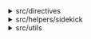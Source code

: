 <details><summary>src/directives</summary>

## :wrench: Constants

- [getSidekickLibraryId](#gear-getsidekicklibraryid)

### :gear: getSidekickLibraryId

| Constant | Type |
| ---------- | ---------- |
| `getSidekickLibraryId` | `(sidekickElement: SidekickElement) => DirectiveResult<typeof SidekickLibraryId>` |




</details>

<details><summary>src/helpers/sidekick</summary>

## :toolbox: Functions

- [isSidekickLibraryActive](#gear-issidekicklibraryactive)
- [extractSidekickLibraryId](#gear-extractsidekicklibraryid)
- [getHref](#gear-gethref)
- [getLocation](#gear-getlocation)
- [getOrigin](#gear-getorigin)

### :gear: isSidekickLibraryActive

Verifies if the Sidekick Library Plugin is in use by checking if the page is running in an iframe with srcdoc
and if the main element has the sidekick-library class.

| Function | Type |
| ---------- | ---------- |
| `isSidekickLibraryActive` | `() => boolean` |

### :gear: extractSidekickLibraryId

Extracts the innerHTML, the href attribute (if defined) and
the data-library-id attribute (if the Sidekick Library Plugin is active) of a given HTML element.

| Function | Type |
| ---------- | ---------- |
| `extractSidekickLibraryId` | `(element?: HTMLElement or HTMLAnchorElement or null or undefined) => SidekickElement` |

Parameters:

* `element`: - The original HTMLElement or HTMLAnchorElement.


Examples:

const cta = extractSidekickLibraryId(document.querySelector('a'));
<a
 href="${cta.href}"
 data-library-id="${ifDefined(cta.dataLibraryId)}"
 contenteditable="${ifDefined(cta.dataLibraryId ? true : undefined)}">
   ${cta.content}
</a>


### :gear: getHref

Returns the true origin of the current page in the browser.
If the page is running in an iframe with srcdoc, the ancestor origin + the path query param is returned.

| Function | Type |
| ---------- | ---------- |
| `getHref` | `() => string` |

Examples:

const url = new URL(src, getHref());


### :gear: getLocation

Returns the true origin of the current page in the browser.
If the page is running in an iframe with srcdoc, the query param is returned.

| Function | Type |
| ---------- | ---------- |
| `getLocation` | `() => Location` |

Examples:

const searchParams = new URLSearchParams(getLocation().search);


### :gear: getOrigin

Returns the true origin of the current page in the browser.
If the page is running in an iframe with srcdoc, the ancestor origin is returned.

| Function | Type |
| ---------- | ---------- |
| `getOrigin` | `() => string` |

Examples:

const origin = getOrigin();




## :cocktail: Types

- [SidekickElement](#gear-sidekickelement)

### :gear: SidekickElement

Represents the constructed Element.

| Type | Type |
| ---------- | ---------- |
| `SidekickElement` | `{
  dataLibraryId?: string;
  content: string;
  href?: string;
}` |



</details>

<details><summary>src/utils</summary>

## :toolbox: Functions

- [addClasses](#gear-addclasses)
- [cleanUpBlock](#gear-cleanupblock)
- [createOptimizedPicture](#gear-createoptimizedpicture)
- [getChildNodeFloat](#gear-getchildnodefloat)
- [getChildNodeInt](#gear-getchildnodeint)
- [getChildNodeText](#gear-getchildnodetext)
- [getMetadata](#gear-getmetadata)
- [replaceBySpecifier](#gear-replacebyspecifier)
- [toCamelCase](#gear-tocamelcase)
- [toClassName](#gear-toclassname)
- [undefinedOnEmpty](#gear-undefinedonempty)
- [wrap](#gear-wrap)

### :gear: addClasses

Adds CSS classes to an HTML element.

| Function | Type |
| ---------- | ---------- |
| `addClasses` | `(element: HTMLElement, classes: string) => void` |

Parameters:

* `element`: - The HTML element to which classes will be added.
* `classes`: - A string containing CSS classes separated by commas.


Examples:

const element = document.getElementById('myElement');
const classesToAdd = 'class1, class2, class3';
addClasses(element, classesToAdd);


### :gear: cleanUpBlock

Cleans up a block by removing its inner HTML content and resetting its display property.

| Function | Type |
| ---------- | ---------- |
| `cleanUpBlock` | `(block: HTMLElement) => void` |

Parameters:

* `block`: - The HTML element representing the block to clean up.


### :gear: createOptimizedPicture

Creates an optimized HTML picture element with responsive image sources and a fallback image.

| Function | Type |
| ---------- | ---------- |
| `createOptimizedPicture` | `(createOptimizedPictureArgs: CreateOptimizedPictureArgs) => HTMLPictureElement or undefined` |

Parameters:

* `createOptimizedPictureArgs`: - The arguments for creating the picture element.


Examples:

const args = {
  src: 'image.jpg',
  alt: 'Example Image',
  width: '200',
  height: '150',
  eager: true,
  breakpoints: [
    { media: '(min-width: 600px)', width: '800' },
    { media: '(min-width: 1200px)', width: '1600' }
  ]
};
const pictureElement = createOptimizedPicture(args);
document.body.appendChild(pictureElement);


### :gear: getChildNodeFloat

Retrieves the floating point value of the text content of a specified child node of an HTML element.
If the text content cannot be converted to a floating point number, returns 0.

| Function | Type |
| ---------- | ---------- |
| `getChildNodeFloat` | `(element: HTMLElement, index: number) => number` |

Parameters:

* `element`: - The HTML element containing the child node.
* `index`: - The index of the child node whose text content to retrieve.


### :gear: getChildNodeInt

Retrieves the integer value of the text content of a specified child node of an HTML element.
If the text content cannot be converted to an integer, returns 0.

| Function | Type |
| ---------- | ---------- |
| `getChildNodeInt` | `(element: HTMLElement, index: number) => number` |

Parameters:

* `element`: - The HTML element containing the child node.
* `index`: - The index of the child node whose text content to retrieve.
// eslint-disable-next-line max-len


### :gear: getChildNodeText

Retrieves the text content of a child node of the given element at the specified index.

| Function | Type |
| ---------- | ---------- |
| `getChildNodeText` | `(element: HTMLElement, index: number) => string` |

Parameters:

* `element`: The parent element from which to retrieve the child node.
* `index`: The index of the child node to retrieve.


### :gear: getMetadata

Retrieves the content of a specified metadata tag from the document head.

| Function | Type |
| ---------- | ---------- |
| `getMetadata` | `(value: string, doc?: Document) => string` |

Parameters:

* `value`: - The name or property attribute value of the metadata tag.
* `doc`: - The document to search for the metadata tag (default is the current document).


Examples:

Example 1:
Assuming <meta name="description" content="This is a sample description."> exists in the document head.
const metaContent = getMetadata('description');
console.log(metaContent);
Output: 'This is a sample description.'
Example 2:
Assuming <meta property="og:title" content="Open Graph Title"> exists in the document head.
const metaContent = getMetadata('og:title', document);
console.log(metaContent);
Output: 'Open Graph Title'


### :gear: replaceBySpecifier

Replaces occurrences of a specified specifier in a string with an HTML tag.

| Function | Type |
| ---------- | ---------- |
| `replaceBySpecifier` | `({ input, specifier, htmlTag }: ReplaceBySpecifier) => string` |

Parameters:

* `param`: - An object containing input string, specifier, and HTML tag.
* `param.input`: - The input string where replacements will be made.
* `param.specifier`: - The specifier string to search for in the input.
* `param.htmlTag`: - The HTML tag to wrap around the parts matched by the specifier.


Examples:

// Example 1:
 const result1 = replaceBySpecifier({
   input: 'This is a test string with some test keywords.',
   specifier: 'test',
   htmlTag: 'strong'
 });
 console.log(result1);
 // Output: 'This is a <strong> string with some </strong> keywords.'

 // Example 2:
 const result2 = replaceBySpecifier({
   input: 'Hello, world!',
   specifier: ',',
   htmlTag: 'span'
 });
 console.log(result2);
 // Output: 'Hello<span> world!</span>'


### :gear: toCamelCase

Sanitizes a string for use as a JavaScript property name.

| Function | Type |
| ---------- | ---------- |
| `toCamelCase` | `(name: string) => string` |

Parameters:

* `name`: - The unsanitized string.


Examples:

// Example usage:
const unsanitizedString = 'background-color';
const camelCasedName = toCamelCase(unsanitizedString);
console.log(camelCasedName); // Output: 'backgroundColor'


### :gear: toClassName

Converts a string into a valid CSS class name.

| Function | Type |
| ---------- | ---------- |
| `toClassName` | `(name: string) => string` |

Parameters:

* `name`: - The string to convert into a CSS class name.


Examples:

// Example usage:
const inputString = 'Hello, World!';
const cssClassName = toClassName(inputString);
console.log(cssClassName); // Output: 'hello-world'


### :gear: undefinedOnEmpty

Returns undefined if the value is an empty string, otherwise returns the value itself.

| Function | Type |
| ---------- | ---------- |
| `undefinedOnEmpty` | `(value: string) => string or undefined` |

Parameters:

* `value`: - The value to check.


Examples:

// Example usage:
const emptyValue = '';
const nonEmptyValue = 'Hello, World!';

const result1 = undefinedOnEmpty(emptyValue);
console.log(result1); // Output: undefined

const result2 = undefinedOnEmpty(nonEmptyValue);
console.log(result2); // Output: 'Hello, World!'


### :gear: wrap

Wraps an HTML element with another HTML element.

| Function | Type |
| ---------- | ---------- |
| `wrap` | `(element: HTMLElement, wrapper: HTMLElement) => void` |

Parameters:

* `element`: - The HTML element to wrap.
* `wrapper`: - The HTML element to use as a wrapper.


Examples:

// Example usage:
const elementToWrap = document.getElementById('element-to-wrap');
const wrapperElement = document.createElement('div');

wrap(elementToWrap, wrapperElement);



## :factory: RuntimeCache

### Methods

- [get](#gear-get)
- [set](#gear-set)
- [has](#gear-has)
- [delete](#gear-delete)

#### :gear: get

| Method | Type |
| ---------- | ---------- |
| `get` | `<T>(key: string) => T or undefined` |

#### :gear: set

| Method | Type |
| ---------- | ---------- |
| `set` | `<T>(key: string, value: T) => void` |

#### :gear: has

| Method | Type |
| ---------- | ---------- |
| `has` | `(key: string) => boolean` |

#### :gear: delete

| Method | Type |
| ---------- | ---------- |
| `delete` | `(key: string) => void` |


## :tropical_drink: Interfaces

- [CreateOptimizedPictureArgs](#gear-createoptimizedpictureargs)

### :gear: CreateOptimizedPictureArgs

Represents the arguments for creating an optimized picture element.

| Property | Type | Description |
| ---------- | ---------- | ---------- |
| `src` | `string` |  |
| `alt` | `string` |  |
| `width` | `number` |  |
| `height` | `number` |  |
| `eager` | `boolean or undefined` |  |
| `breakpoints` | `BreakPoint[] or undefined` |  |



</details>

